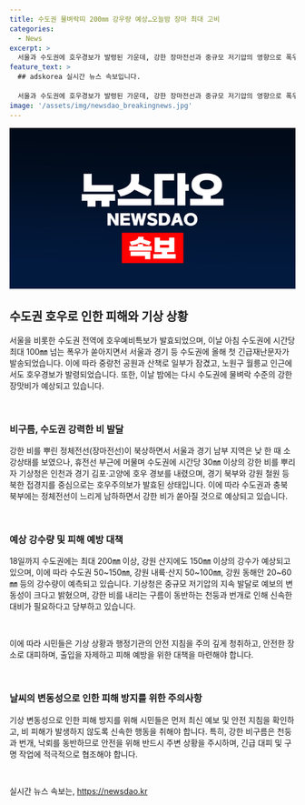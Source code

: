 ```yaml
---
title: 수도권 물벼락띠 200㎜ 강우량 예상…오늘밤 장마 최대 고비
categories:
  - News
excerpt: >
  서울과 수도권에 호우경보가 발령된 가운데, 강한 장마전선과 중규모 저기압의 영향으로 폭우가 계속되고 있다. 서울과 경기 지역을 중심으로 수도권에 호우예비특보가 내려졌으며, 강한 비구름이 장시간 머무르고 있어 많은 강우가 예상된다. 특히, 중규모 저기압은 예측하기 어려운 변수로 작용하며, 이로 인해 변동성이 높은 강수가 예상된다. 주변 지역 주민들은 안전에 주의해야 한다. 
feature_text: >
  ## adskorea 실시간 뉴스 속보입니다.

  서울과 수도권에 호우경보가 발령된 가운데, 강한 장마전선과 중규모 저기압의 영향으로 폭우가 계속되고 있다. 서울과 경기 지역을 중심으로 수도권에 호우예비특보가 내려졌으며, 강한 비구름이 장시간 머무르고 있어 많은 강우가 예상된다. 특히, 중규모 저기압은 예측하기 어려운 변수로 작용하며, 이로 인해 변동성이 높은 강수가 예상된다. 주변 지역 주민들은 안전에 주의해야 한다. 
image: '/assets/img/newsdao_breakingnews.jpg'
---
```


<p><img src="/assets/img/newsdao_breakingnews.jpg" alt="adskorea 속보" /></p>

<h2 data-ke-size="size26">수도권 호우로 인한 피해와 기상 상황</h2>

<p>서울을 비롯한 수도권 전역에 호우예비특보가 발효되었으며, 이날 아침 수도권에 시간당 최대 100㎜ 넘는 폭우가 쏟아지면서 서울과 경기 등 수도권에 올해 첫 긴급재난문자가 발송되었습니다. 이에 따라 중랑천 공원과 산책로 일부가 잠겼고, 노원구 월릉교 인근에서도 호우경보가 발령되었습니다. 또한, 이날 밤에는 다시 수도권에 물벼락 수준의 강한 장맛비가 예상되고 있습니다.</p>

<p data-ke-size="size16">&nbsp;</p>

<h3>비구름, 수도권 강력한 비 발달</h3>

<p>강한 비를 뿌린 정체전선(장마전선)이 북상하면서 서울과 경기 남부 지역은 낮 한 때 소강상태를 보였으나, 휴전선 부근에 머물며 수도권에 시간당 30㎜ 이상의 강한 비를 뿌리자 기상청은 인천과 경기 김포·고양에 호우 경보를 내렸으며, 경기 북부와 강원 철원 등 북한 접경지를 중심으로는 호우주의보가 발효된 상태입니다. 이에 따라 수도권과 충북 북부에는 정체전선이 느리게 남하하면서 강한 비가 쏟아질 것으로 예상되고 있습니다.</p>

<p data-ke-size="size16">&nbsp;</p>

<h3>예상 강수량 및 피해 예방 대책</h3>

<p>18일까지 수도권에는 최대 200㎜ 이상, 강원 산지에도 150㎜ 이상의 강수가 예상되고 있으며, 이에 따라 수도권 50~150㎜, 강원 내륙·산지 50~100㎜, 강원 동해안 20~60㎜ 등의 강수량이 예측되고 있습니다. 기상청은 중규모 저기압의 지속 발달로 예보의 변동성이 크다고 밝혔으며, 강한 비를 내리는 구름이 동반하는 천둥과 번개로 인해 신속한 대비가 필요하다고 당부하고 있습니다.</p>

<p data-ke-size="size16">&nbsp;</p>

<p>이에 따라 시민들은 기상 상황과 행정기관의 안전 지침을 주의 깊게 청취하고, 안전한 장소로 대피하며, 출입을 자제하고 피해 예방을 위한 대책을 마련해야 합니다.</p>

<p data-ke-size="size16">&nbsp;</p>

<h3>날씨의 변동성으로 인한 피해 방지를 위한 주의사항</h3>

<p>기상 변동성으로 인한 피해 방지를 위해 시민들은 먼저 최신 예보 및 안전 지침을 확인하고, 비 피해가 발생하지 않도록 신속한 행동을 취해야 합니다. 특히, 강한 비구름은 천둥과 번개, 낙뢰를 동반하므로 안전을 위해 반드시 주변 상황을 주시하며, 긴급 대피 및 구명 작업에 적극적으로 협조해야 합니다.</p>

<p data-ke-size="size16">&nbsp;</p>
실시간 뉴스 속보는, <a href="https://newsdao.kr" rel="dofollow">https://newsdao.kr</a>


